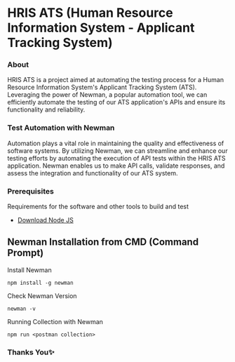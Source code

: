 # HRIS ATS (Human Resource Information System - Applicant Tracking System)

### About

HRIS ATS is a project aimed at automating the testing process for a Human Resource Information System's Applicant Tracking System (ATS). Leveraging the power of Newman, a popular automation tool, we can efficiently automate the testing of our ATS application's APIs and ensure its functionality and reliability.

### Test Automation with Newman

Automation plays a vital role in maintaining the quality and effectiveness of software systems. By utilizing Newman, we can streamline and enhance our testing efforts by automating the execution of API tests within the HRIS ATS application. Newman enables us to make API calls, validate responses, and assess the integration and functionality of our ATS system.

### Prerequisites

Requirements for the software and other tools to build and test
- [Download Node JS](https://nodejs.org/en/download) 

## Newman Installation from CMD (Command Prompt)

Install Newman

    npm install -g newman

Check Newman Version

    newman -v

Running Collection with Newman

    npm run <postman collection>

### Thanks You✨
